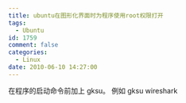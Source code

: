 ```yaml
---
title: ubuntu在图形化界面时为程序使用root权限打开
tags:
  - Ubuntu
id: 1759
comment: false
categories:
  - Linux
date: 2010-06-10 14:27:00
---
```


在程序的启动命令前加上 gksu。
例如 gksu wireshark